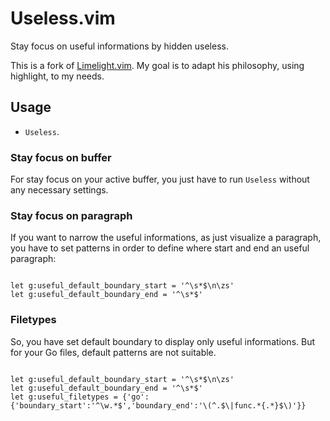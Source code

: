 # Useless.vim

Stay focus on useful informations by hidden useless.

This is a fork of [Limelight.vim](https://github.com/junegunn/limelight.vim).
My goal is to adapt his philosophy, using highlight, to my needs.

## Usage

- `Useless`.

### Stay focus on buffer

For stay focus on your active buffer, you just have to run `Useless` without any necessary settings.

### Stay focus on paragraph

If you want to narrow the useful informations, as just visualize a paragraph, you have to set patterns in order to define where start and end an useful paragraph:

```

let g:useful_default_boundary_start = '^\s*$\n\zs'
let g:useful_default_boundary_end = '^\s*$'

```

### Filetypes

So, you have set default boundary to display only useful informations. But for your Go files, default patterns are not suitable.

```

let g:useful_default_boundary_start = '^\s*$\n\zs'
let g:useful_default_boundary_end = '^\s*$'
let g:useful_filetypes = {'go':{'boundary_start':'^\w.*$','boundary_end':'\(^.$\|func.*{.*}$\)'}}

```

